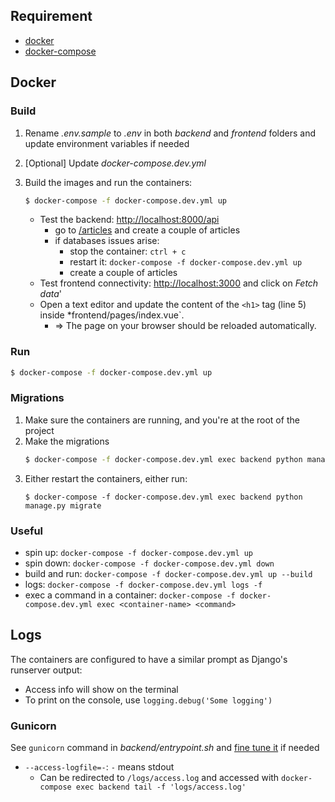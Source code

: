 ## Requirement

* [docker](https://docs.docker.com/engine/install/ubuntu/)
* [docker-compose](https://docs.docker.com/compose/install/)

## Docker
### Build

1. Rename *.env.sample* to *.env* in both *backend* and *frontend* folders and update environment variables if needed
2. [Optional] Update *docker-compose.dev.yml*
3. Build the images and run the containers:
    ```sh
    $ docker-compose -f docker-compose.dev.yml up
    ```

    * Test the backend: [http://localhost:8000/api](http://localhost:8000/api)
        * go to [/articles](http://localhost:8000/api/articles) and create a couple of articles
        * if databases issues arise:
            * stop the container: `ctrl + c`
            * restart it: `docker-compose -f docker-compose.dev.yml up`
            * create a couple of articles
    * Test frontend connectivity: [http://localhost:3000](http://localhost:3000) and click on *Fetch data*'
    * Open a text editor and update the content of the `<h1>` tag (line 5) inside *frontend/pages/index.vue`.
        * => The page on your browser should be reloaded automatically.

### Run
   ```sh
   $ docker-compose -f docker-compose.dev.yml up
   ```

### Migrations
1. Make sure the containers are running, and you're at the root of the project
2. Make the migrations
    ```sh
    $ docker-compose -f docker-compose.dev.yml exec backend python manage.py makemigrations
    ```
3. Either restart the containers, either run:
    ```
    $ docker-compose -f docker-compose.dev.yml exec backend python manage.py migrate
    ```


### Useful
* spin up: `docker-compose -f docker-compose.dev.yml up`
* spin down: `docker-compose -f docker-compose.dev.yml down`
* build and run: `docker-compose -f docker-compose.dev.yml up --build`
* logs: `docker-compose -f docker-compose.dev.yml logs -f`
* exec a command in a container: `docker-compose -f docker-compose.dev.yml exec <container-name> <command>`

## Logs
The containers are configured to have a similar prompt as Django's runserver output:
* Access info will show on the terminal
* To print on the console, use `logging.debug('Some logging')`

### Gunicorn
See `gunicorn` command in *backend/entrypoint.sh* and [fine tune it](https://docs.gunicorn.org/en/stable/settings.html#logging) if needed
* `--access-logfile=-`: `-` means stdout
    * Can be redirected to `/logs/access.log` and accessed with `docker-compose exec backend tail -f 'logs/access.log'` 
